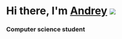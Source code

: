 # Hi there, I'm [Andrey](https://github.com/AndreyBI) ![](https://github.com/blackcater/blackcater/raw/main/images/Hi.gif) 
### Computer science student
